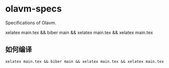 # olavm-specs
Specifications of Olavm.

xelatex main.tex && biber main && xelatex main.tex && xelatex main.tex
## 如何编译

```shell
xelatex main.tex && biber main && xelatex main.tex && xelatex main.tex
```